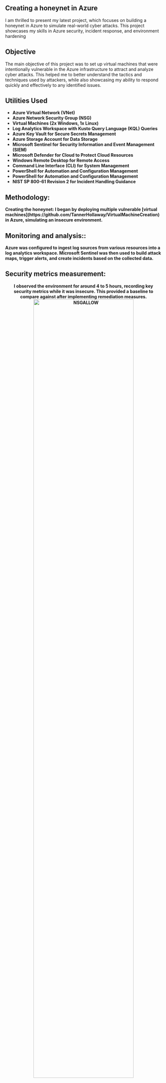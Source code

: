 <h2>Creating a honeynet in Azure</h2>
I am thrilled to present my latest project, which focuses on building a honeynet in Azure to simulate real-world cyber attacks. This project showcases my skills in Azure security, incident response, and environment hardening
<br />

<h2>Objective</h2>
The main objective of this project was to set up virtual machines that were intentionally vulnerable in the Azure infrastructure to attract and analyze cyber attacks. This helped me to better understand the tactics and techniques used by attackers, while also showcasing my ability to respond quickly and effectively to any identified issues.
<br />




<h2>Utilities Used</h2>

- <b>Azure Virtual Network (VNet)</b> 
- <b>Azure Network Security Group (NSG)</b>
- <b>Virtual Machines (2x Windows, 1x Linux)</b>
- <b>Log Analytics Workspace with Kusto Query Language (KQL) Queries</b>
- <b>Azure Key Vault for Secure Secrets Management</b>
- <b>Azure Storage Account for Data Storage</b>
- <b>Microsoft Sentinel for Security Information and Event Management (SIEM)</b>
- <b>Microsoft Defender for Cloud to Protect Cloud Resources</b>
- <b>Windows Remote Desktop for Remote Access</b>
- <b>Command Line Interface (CLI) for System Management</b>
- <b>PowerShell for Automation and Configuration Management</b>
- <b>PowerShell for Automation and Configuration Management</b>
- <b>NIST SP 800-61 Revision 2 for Incident Handling Guidance


<h2>Methodology:</h2>
Creating the honeynet: I began by deploying multiple vulnerable [virtual machines](https://github.com/TannerHollaway/VirtualMachineCreation) in Azure, simulating an insecure environment.

<h2>Monitoring and analysis::</h2>
Azure was configured to ingest log sources from various resources into a log analytics workspace. Microsoft Sentinel was then used to build attack maps, trigger alerts, and create incidents based on the collected data.

<h2>Security metrics measurement:</h2>
<p align="center">
I observed the environment for around 4 to 5 hours, recording key security metrics while it was insecure. This provided a baseline to compare against after implementing remediation measures.
<br/> 
<img src="https://github.com/user-attachments/assets/f8be990a-09dc-4ec7-b660-0390c4d6127d" height="80%" width="80%" alt="NSGALLOW"/>
<br />
<br />





<p align="center">
ExampleTextForScreenshot <br/> 
<img src="ExampleScreenshot" height="80%" width="80%" alt="ScreenshotName"/>
<br />
<br />


<p align="center">
ExampleTextForScreenshot <br/> 
<img src="ExampleScreenshot" height="80%" width="80%" alt="ScreenshotName"/>
<br />
<br />


<p align="center">
ExampleTextForScreenshot <br/> 
<img src="ExampleScreenshot" height="80%" width="80%" alt="ScreenshotName"/>
<br />
<br />


<p align="center">
ExampleTextForScreenshot <br/> 
<img src="ExampleScreenshot" height="80%" width="80%" alt="ScreenshotName"/>
<br />
<br />


<p align="center">
ExampleTextForScreenshot <br/> 
<img src="ExampleScreenshot" height="80%" width="80%" alt="ScreenshotName"/>
<br />
<br />


<p align="center">
ExampleTextForScreenshot <br/> 
<img src="ExampleScreenshot" height="80%" width="80%" alt="ScreenshotName"/>
<br />
<br />


<p align="center">
ExampleTextForScreenshot <br/> 
<img src="ExampleScreenshot" height="80%" width="80%" alt="ScreenshotName"/>
<br />
<br />

